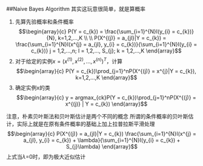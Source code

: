 ##Naive Bayes Algorithm
其实这玩意很简单，就是算概率
1. 先算先验概率和条件概率
$$\begin{array}{c}
P(Y = c_{k}) = \frac{\sum_{i=1}^{N}I(y_{i} = c_{k})}{N}, k=1,2,...,K \\ \\
P(X^{(j)} = a_{jl}|Y = c_{k}) = \frac{\sum_{i=1}^{N}I(x^{j} = a_{jl}, y_{i} = c_{k})}{\sum_{i=1}^{N}I(y_{i} = c_{k})} j = 1,2,...,n; l = 1,2,..., S_{j}; k = 1,2,...,K
\end{array}$$
2. 对于给定的实例$x=(x^{(1)},x^{(2)},...,x^{(n)})^{T}$，计算
$$\begin{array}{c}
P(Y = c_{k})\prod_{j=1}^nP(X^{(j)} = x^{j}|Y = c_{k}), k=1,2,...,K
\end{array}$$
3. 确定实例x的类
$$\begin{array}{c}
y = argmax_{ck}P(Y = c_{k})\prod_{j=1}^nP(X^{(j)} = x^{(j)} | Y = c_{k})
\end{array}$$

注意，朴素贝叶斯法和贝叶斯估计是两个不同的概念
所谓的条件概率的贝叶斯估计，实际上就是在原有条件概率的基础上加上拉普拉斯平滑处理
$$\begin{array}{c}
P(X^{(j)} = a_{jl}|Y = c_{k}) \frac{\sum_{i=1}^{N}I(x^{j} = a_{jl}, y_{i} = c_{k}) + \lambda}{\sum_{i=1}^{N}I(y_{i} = c_{k}) + S_{j}\lambda}
\end{array}$$
上式当$\lambda$=0时，即为极大近似估计